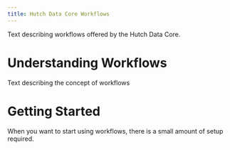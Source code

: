 ```yaml
---
title: Hutch Data Core Workflows
---
```


Text describing workflows offered by the Hutch Data Core.

# Understanding Workflows

Text describing the concept of workflows

# Getting Started

When you want to start using workflows, there is a small amount of
setup required. 
